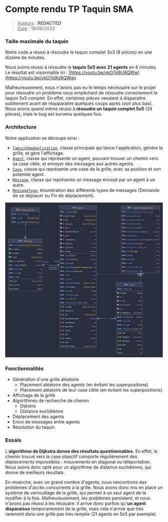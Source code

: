 # Compte rendu TP Taquin SMA

> <u>Auteurs</u> : **_REDACTED_**  
> <u>Date</u> : 19/06/2023

### Taille maximale du taquin

Notre code a réussi à résoudre le taquin complet 3x3 (8 pièces) en une dizaine de minutes.

Nous avons réussi à résoudre le **taquin 5x5 avec 21 agents** en 6 minutes. Le résultat est visionnable ici : [https://youtu.be/vkO7q9U6QWw](https://youtu.be/vkO7q9U6QWw).

Malheureusement, nous n'avons pas eu le temps nécessaire sur le projet pour résoudre un problème nous empêchant de résoudre correctement le taquin 5x5 complet. En effet, certaines pièces venaient à disparaitre subitement avant de réapparaitre quelques coups après (voir plus bas). Nous avons quand même réussi à **résoudre un taquin complet 5x5** (24 pièces), mais le bug est survenu quelques fois.

### Architecture

Notre application se découpe ainsi :

- [`TaquinSmaApplication`](src/main/java/com/polypote/taquinsma/TaquinSmaApplication.java), classe principale qui lance l'application, génère la grille, et gère l'affichage.
- [`Agent`](src/main/java/com/polypote/taquinsma/game/Agent.java), classe qui représente un agent, pouvant trouver un chemin vers sa case cible, et envoyer des messages aux autres agents.
- [`Case`](src/main/java/com/polypote/taquinsma/game/Case.java), classe qui représente une case de la grille, avec sa position et son potentiel agent.
- [`Message`](src/main/java/com/polypote/taquinsma/game/Message.java), classe qui représente un message envoyé par un agent à un autre.
- [`MessageType`](src/main/java/com/polypote/taquinsma/game/MessageType.java), énumération des différents types de messages (Demande de se déplacer ou Fin de déplacement).

![Diagramme de classes](<src/main/resources/class Diagram.png>)

### Fonctionnalités

- Génération d'une grille aléatoire
  - Placement aléatoire des agents (en évitant les superpositions)
  - Placement aléatoire de leur case cible (en évitant les superpositions)
- Affichage de la grille
- Algorithmes de recherche de chemin
  - Dijkstra
  - Distance euclidienne
- Déplacement des agents
- Envoi de messages entre agents
- Résolution du taquin

### Essais

L'**algorithme de Dijkstra donne des résultats questionnables**. En effet, le chemin trouvé vers la case objectif comporte régulièrement des déplacements impossibles : mouvements en diagonal ou téléportation.
Nous avons donc opté pour un algorithme de distance euclidienne, qui donne de meilleurs résultats.

En revanche, avec un grand nombre d'agents, nous rencontrons des problèmes d'accès concurrents à la grille. Nous avons donc mis en place un système de verrouillage de la grille, qui permet à un seul agent de la modifier à la fois. Malheureusement, les problèmes persistent, et nous n'avons pas réussi à les résoudre. Il arrive donc parfois qu'**un agent disparaisse** temporairement de la grille, mais cela n'arrive que très rarement dans une grille pas très remplie (21 agents en 5x5 par exemple).
